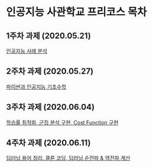 # 인공지능 사관학교 프리코스 목차

## 1주차 과제 (2020.05.21)
[인공지능 사례 분석](https://github.com/injoon2019/injoon2019.github.io/blob/master/1%EC%A3%BC%EC%B0%A8%EA%B3%BC%EC%A0%9C.ipynb)

## 2주차 과제 (2020.05.27)
[파이썬과 인공지능 기초수학](https://github.com/injoon2019/injoon2019.github.io/blob/master/2%EC%A3%BC%EC%B0%A8%EA%B3%BC%EC%A0%9C.ipynb)

## 3주차 과제 (2020.06.04)
[학습률 최적화, 군집 분석 구현, Cost Function 구현](https://github.com/injoon2019/injoon2019.github.io/blob/master/3%EC%A3%BC%EC%B0%A8_%EA%B3%BC%EC%A0%9C.ipynb)

## 4주차 과제 (2020.06.11)
[딥러닝 용어 정리, 클론 코딩, 딥러닝 순전파 & 역전파 계산](https://github.com/injoon2019/injoon2019.github.io/blob/master/4%EC%A3%BC%EC%B0%A8_%EA%B3%BC%EC%A0%9C.ipynb)
